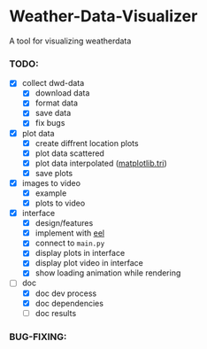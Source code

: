 # Weather-Data-Visualizer
A tool for visualizing weatherdata

### TODO:
- [x] collect dwd-data
  - [x] download data
  - [x] format data
  - [x] save data
  - [x] fix bugs
- [x] plot data
  - [x] create diffrent location plots
  - [x] plot data scattered
  - [x] plot data interpolated ([matplotlib.tri](https://matplotlib.org/stable/gallery/images_contours_and_fields/irregulardatagrid.html))
  - [x] save plots
- [x] images to video
  - [x] example
  - [x] plots to video
- [x] interface
  - [x] design/features
  - [x] implement with [eel](https://github.com/ChrisKnott/Eel)
  - [x] connect to `main.py`
  - [x] display plots in interface
  - [x] display plot video in interface
  - [x] show loading animation while rendering
- [ ] doc
  - [x] doc dev process
  - [x] doc dependencies
  - [ ] doc results

### BUG-FIXING:
